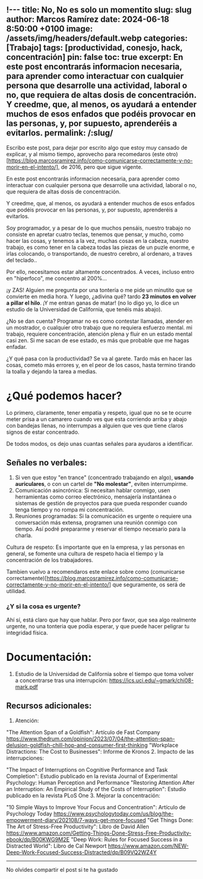 !---
title: No, No es solo un momentito
slug: slug
author: Marcos Ramírez
date: 2024-06-18 8:50:00 +0100
image: /assets/img/headers/default.webp
categories: [Trabajo]
tags: [productividad, conesjo, hack, concentración]
pin: false
toc: true
excerpt: En este post encontrarás informacion necesaria, para aprender como interactuar con cualquier persona que desarrolle una actividad, laboral o no, que requiera de altas dosis de concentración. Y creedme, que, al menos, os ayudará a entender muchos de esos enfados que podéis provocar en las personas, y, por supuesto, aprenderéis a evitarlos.
permalink: /:slug/ 
---

Escribo este post, para dejar por escrito algo que estoy muy cansado de explicar, y al mismo tiempo, aprovecho para recomedaros (este otro)[https://blog.marcosramirez.info/como-comunicarse-correctamente-y-no-morir-en-el-intento/], de 2016, pero que sigue vigente.

En este post encontrarás informacion necesaria, para aprender como interactuar con cualquier persona que desarrolle una actividad, laboral o no, que requiera de altas dosis de concentración. 

Y creedme, que, al menos, os ayudará a entender muchos de esos enfados que podéis provocar en las personas, y, por supuesto, aprenderéis a evitarlos. 


Soy programador, y a pesar de lo que muchos pensáis, nuestro trabajo no consiste en apretar cuatro teclas, tenemos que pensar, y mucho, como hacer las cosas, y tenemos a la vez, muchas cosas en la cabeza, nuestro trabajo, es como tener en la cabeza todas las piezas de un puzle enorme, e irlas colocando, o transportando, de nuestro cerebro, al ordenaro, a traves del teclado..


Por ello, necesitamos estar altamente concentrados. A veces, incluso entro en "hiperfoco", me concentro al 200%... 

¡y ZAS! Alguien me pregunta por una tontería o me pide un minutito que se convierte en media hora. Y luego, ¿adivina qué? tardo **23 minutos en volver a pillar el hilo**. ¡Y me entran ganas de matar! (no lo digo yo, lo dice un estudio de la Universidad de California, que tenéis más abajo).

¿No se dan cuenta? Programar no es como contestar llamadas, atender en un mostrador, o cualquier otro trabajo que no requiera esfuerzo mental. mi trabajo, requiere concentración, atención plena y fluir en un estado mental casi zen. Si me sacan de ese estado, es más que probable que me hagas enfadar.

¿Y qué pasa con la productividad? Se va al garete. Tardo más en hacer las cosas, cometo más errores y, en el peor de los casos, hasta termino tirando la toalla y dejando la tarea a medias.

# ¿Qué podemos hacer?

Lo primero, claramente, tener empatia y respeto, igual que no se te ocurre meter prisa a un camarero cuando ves que esta corriendo arriba y abajo con bandejas llenas, no interrumpas a alguien que ves que tiene claros signos de estar concentrado.

De todos modos, os dejo unas cuantas señales para ayudaros a identificar.

## Señales no verbales: 

1. Si ven que estoy "en trance" (concentrado trabajando en algo), **usando auriculares**, o con un cartel de **"No molestar"**, eviten interrumpirme.
2. Comunicación asincrónica: Si necesitan hablar conmigo, usen herramientas como correo electrónico, mensajería instantánea o sistemas de gestión de proyectos para que pueda responder cuando tenga tiempo y no rompa mi concentración.
3. Reuniones programadas: Si la comunicación es urgente o requiere una conversación más extensa, programen una reunión conmigo con tiempo. Así podré prepararme y reservar el tiempo necesario para la charla.

Cultura de respeto: Es importante que en la empresa, y las personas en general,  se fomente una cultura de respeto hacia el tiempo y la concentración de los trabajadores.

Tambien vuelvo a recomendaros este enlace sobre como (comunicarse correctamente)[https://blog.marcosramirez.info/como-comunicarse-correctamente-y-no-morir-en-el-intento/] que seguramente, os será de utilidad.

### ¿Y si la cosa es urgente?

Ahí sí, está claro que hay que hablar. Pero por favor, que sea algo realmente urgente, no una tonteria que podía esperar, y que puede hacer peligrar tu integridad física.

# Documentación:

1. Estudio de la Universidad de California sobre el tiempo que toma volver a concentrarse tras una interrupción: https://ics.uci.edu/~gmark/chi08-mark.pdf


## Recursos adicionales:

1. Atención:

"The Attention Span of a Goldfish": Artículo de Fast Company https://www.thedrum.com/opinion/2023/07/04/the-attention-span-delusion-goldfish-chill-hop-and-consumer-first-thinking
"Workplace Distractions: The Cost to Businesses": Informe de Kronos
2. Impacto de las interrupciones:

"The Impact of Interruptions on Cognitive Performance and Task Completion": Estudio publicado en la revista Journal of Experimental Psychology: Human Perception and Performance
"Restoring Attention After an Interruption: An Empirical Study of the Costs of Interruption": Estudio publicado en la revista PLoS One
3. Mejorar la concentración:

"10 Simple Ways to Improve Your Focus and Concentration": Artículo de Psychology Today https://www.psychologytoday.com/us/blog/the-empowerment-diary/202108/7-ways-get-more-focused
"Get Things Done: The Art of Stress-Free Productivity": Libro de David Allen https://www.amazon.com/Getting-Things-Done-Stress-Free-Productivity-ebook/dp/B00KWG9M2E
"Deep Work: Rules for Focused Success in a Distracted World": Libro de Cal Newport https://www.amazon.com/NEW-Deep-Work-Focused-Success-Distracted/dp/B09VQ2WZ4Y

***
No olvides compartir el post si te ha gustado